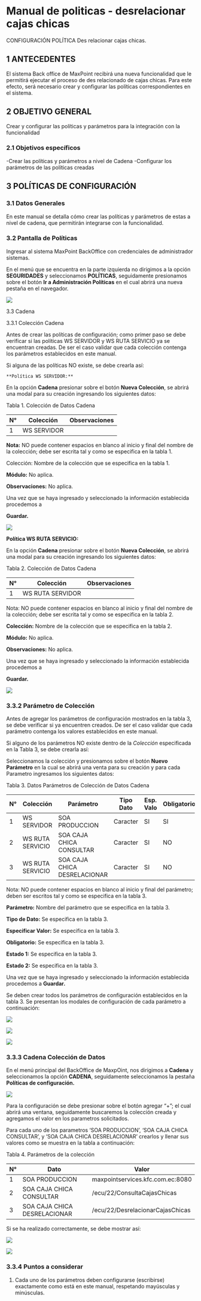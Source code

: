 # Manual de politicas - desrelacionar cajas chicas

CONFIGURACIÓN POLÍTICA Des relacionar cajas chicas.


## 1 ANTECEDENTES

El sistema Back office de MaxPoint recibirá una nueva funcionalidad que le permitirá ejecutar el proceso de des relacionado de cajas chicas. Para este efecto, será necesario crear y configurar las políticas correspondientes en el sistema.

## 2 OBJETIVO GENERAL

Crear y configurar las políticas y parámetros para la integración con la funcionalidad

### 2.1 Objetivos específicos

-Crear las políticas y parámetros a nivel de Cadena
-Configurar los parámetros de las políticas creadas

## 3 POLÍTICAS DE CONFIGURACIÓN

### 3.1 Datos Generales

En este manual se detalla cómo crear las políticas y parámetros de estas a nivel de cadena, que permitirán integrarse con la funcionalidad.

### 3.2 Pantalla de Políticas

Ingresar al sistema MaxPoint BackOffice con credenciales de administrador sistemas.

En el menú que se encuentra en la parte izquierda no dirigimos a la opción **SEGURIDADES** y seleccionamos **POLÍTICAS**, seguidamente presionamos sobre el botón **Ir a Administración Políticas** en el cual abrirá una nueva pestaña en el navegador.


![](1.png)


3.3 Cadena

3.3.1 Colección Cadena

Antes de crear las políticas de configuración; como primer paso se debe verificar si las políticas WS SERVIDOR y WS RUTA SERVICIO ya se encuentran creadas. De ser el caso validar que cada colección contenga los parámetros establecidos en este manual.

Si alguna de las políticas NO existe, se debe crearla así:

    **Política WS SERVIDOR:**

En la opción **Cadena** presionar sobre el botón **Nueva Colección**, se abrirá una modal para su creación ingresando los siguientes datos:

Tabla 1. Colección de Datos Cadena


| N° | Colección   | Observaciones |
|----|-------------|---------------|
| 1  | WS SERVIDOR |               |




**Nota:** NO puede contener espacios en blanco al inicio y final del nombre de la colección; 
debe ser escrita tal y como se especifica en la tabla 1.

Colección: Nombre de la colección que se especifica en la tabla 1.

**Módulo:** No aplica.

**Observaciones:** No aplica.

Una vez que se haya ingresado y seleccionado la información establecida procedemos a 

**Guardar.**


![](2.png)

**Política WS RUTA SERVICIO:**

En la opción **Cadena** presionar sobre el botón **Nueva Colección**, se abrirá una modal para su creación ingresando los siguientes datos:

Tabla 2. Colección de Datos Cadena

| N° | Colección        | Observaciones |
|----|------------------|---------------|
| 1  | WS RUTA SERVIDOR |               |



Nota: NO puede contener espacios en blanco al inicio y final del nombre de la colección; debe ser escrita tal y como se especifica en la tabla 2.

**Colección:** Nombre de la colección que se especifica en la tabla 2.

**Módulo:** No aplica.

**Observaciones:** No aplica.

Una vez que se haya ingresado y seleccionado la información establecida procedemos a

**Guardar.**


![](3.png)


### 3.3.2 Parámetro de Colección 

Antes de agregar los parámetros de configuración mostrados en la tabla 3, se debe verificar si ya encuentren creados. De ser el caso validar que cada parámetro contenga los valores establecidos en este manual.

Si alguno de los parámetros NO existe dentro de la *Colección* especificada en la Tabla 3,
 se debe crearla así:

Seleccionamos la colección y presionamos sobre el botón **Nuevo Parámetro** en la cual se abrirá una venta para su creación y para cada Parametro ingresamos los siguientes datos:

Tabla 3. Datos Parámetros de Colección de Datos Cadena

| **N°** | **Colección**    | **Parámetro**                | **Tipo Dato** | **Esp. Valo** | **Obligatorio** | **Estado 1** | **Estado 2** |
|--------|------------------|------------------------------|---------------|---------------|-----------------|--------------|--------------|
| 1      | WS SERVIDOR      | SOA PRODUCCION               | Caracter      | SI            | SI              | SI           | SI           |
| 2      | WS RUTA SERVICIO | SOA CAJA CHICA CONSULTAR     | Caracter      | SI            | NO              | NO           | NO           |
| 3      | WS RUTA SERVICIO | SOA CAJA CHICA DESRELACIONAR | Caracter      | SI            | NO              | NO           | NO           |


Nota: NO puede contener espacios en blanco al inicio y final del parámetro; deben ser escritos tal y como se especifica en la tabla 3.

**Parámetro:** Nombre del parámetro que se especifica en la tabla 3.

**Tipo de Dato:** Se especifica en la tabla 3.

**Especificar Valor:** Se especifica en la tabla 3.

**Obligatorio:** Se especifica en la tabla 3.

**Estado 1:** Se especifica en la tabla 3.

**Estado 2:** Se especifica en la tabla 3.


Una vez que se haya ingresado y seleccionado la información establecida procedemos a **Guardar.**

Se deben crear todos los parámetros de configuración establecidos en la tabla 3. Se presentan los modales de configuración de cada parámetro a continuación:

![](4.png)

![](5.png)

![](6.png)

### 3.3.3 Cadena Colección de Datos

En el menú principal del BackOffice de MaxpOint, nos dirigimos a **Cadena** y seleccionamos la opción **CADENA**, seguidamente seleccionamos la pestaña **Políticas de configuración.**

![](7.png)


Para la configuración se debe presionar sobre el botón agregar “+”; el cual abrirá una ventana, seguidamente buscaremos la colección creada y agregamos el valor en los parametros solicitados. 

Para cada uno de los parametros ‘SOA PRODUCCION’, ‘SOA CAJA CHICA CONSULTAR’, y ‘SOA CAJA CHICA DESRELACIONAR’ crearlos y llenar sus valores como se muestra en la tabla a continuación:


Tabla 4. Parámetros de la colección


| N° | Dato                         | Valor                            |
|----|------------------------------|----------------------------------|
| 1  | SOA PRODUCCION               | maxpointservices.kfc.com.ec:8080 |
| 2  | SOA CAJA CHICA CONSULTAR     | /ecu/22/ConsultaCajasChicas      |
| 3  | SOA CAJA CHICA DESRELACIONAR | /ecu/22/DesrelacionarCajasChicas |



Si se ha realizado correctamente, se debe mostrar así:

![](8.png)

![](9.png)

### 3.3.4 Puntos a considerar

1. Cada uno de los parámetros deben configurarse (escribirse) exactamente como está en este manual, respetando mayúsculas y minúsculas.